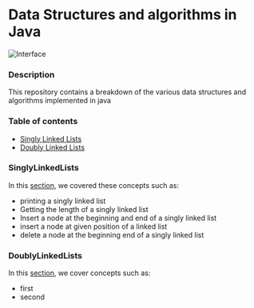# Data Structures and algorithms in Java
![Interface](https://miro.medium.com/max/1400/1*sMryEXZVPKFjGNcfSzE8Mw.jpeg)
### Description
This repository contains a breakdown of the various data structures and algorithms implemented in java

### Table of contents
* [Singly Linked Lists](#singlylinkedlists)
* [Doubly Linked Lists](#doublylinkedlists)

### SinglyLinkedLists
In this [section](https://github.com/Kondwani7/Data-structures-and-Algorithms-Java/blob/main/src/com/LinkedList/LinkedList.java), we covered these concepts such as:
* printing a singly linked list
* Getting the length of a singly linked list
* Insert a node at the beginning and end of a singly linked list
* insert a node at given position of a linked list
* delete a node at the beginning end of a singly linked list
### DoublyLinkedLists
In this [section](), we cover concepts such as:
* first
* second